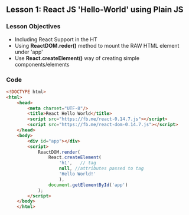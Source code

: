 ## Lesson 1: React JS 'Hello-World' using Plain JS

### Lesson Objectives

* Including React Support in the HT
* Using **ReactDOM.reder()** method to mount the RAW HTML element under 'app'
* Use **React.createElement()** way of creating simple components/elements

### Code
```html
<!DOCTYPE html>
<html>
	<head>
		<meta charset="UTF-8"/>
		<title>React Hello World</title>
		<script src="https://fb.me/react-0.14.7.js"></script>
		<script src="https://fb.me/react-dom-0.14.7.js"></script>
	</head>
	<body>
		<div id="app"></div>
		<script>
			ReactDOM.render(
				React.createElement(
					'h1',	// tag
					null, //attributes passed to tag
					'Hello World!'
					),
				document.getElementById('app')
			);
		</script>
	</body>
	</html>
```
